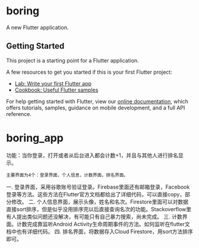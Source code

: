 # boring

A new Flutter application.

## Getting Started

This project is a starting point for a Flutter application.

A few resources to get you started if this is your first Flutter project:

- [Lab: Write your first Flutter app](https://flutter.dev/docs/get-started/codelab)
- [Cookbook: Useful Flutter samples](https://flutter.dev/docs/cookbook)

For help getting started with Flutter, view our
[online documentation](https://flutter.dev/docs), which offers tutorials,
samples, guidance on mobile development, and a full API reference.
# boring_app
功能：当你登录，打开或者从后台进入都会计数+1，并且与其他人进行排名显示。

    主要界面为4个：登录界面，个人信息，计数界面，排名界面。
    
一. 登录界面，采用谷歌账号验证登录。Firebase里面还有邮箱登录，Facebook登录等方法。这些方法在Flutter官方文档都给出了详细代码，可以直接copy，部分修改。
二. 个人信息界面，展示头像，姓名和名次。Firestore里面可以对数据直接sort排序，但是似乎没用排序完以后直接查询名次的功能。Stackoverflow里有人提出类似问题还没解决，有可能只有自己暴力搜索，尚未完成。
三. 计数界面。计数完成靠监听Android Activity生命周期事件的方法。如何监听在flutter文档中也有详细代码。
四. 排名界面，将数据存入Cloud Firestore，用sort方法排序即可。